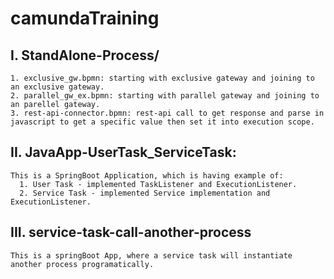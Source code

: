 # camundaTraining

## I. StandAlone-Process/  
    1. exclusive_gw.bpmn: starting with exclusive gateway and joining to an exclusive gateway.  
    2. parallel_gw_ex.bpmn: starting with parallel gateway and joining to an parellel gateway.  
    3. rest-api-connector.bpmn: rest-api call to get response and parse in javascript to get a specific value then set it into execution scope.  
  
## II. JavaApp-UserTask_ServiceTask:  
    This is a SpringBoot Application, which is having example of:  
      1. User Task - implemented TaskListener and ExecutionListener.  
      2. Service Task - implemented Service implementation and ExecutionListener.  

## III. service-task-call-another-process  
    This is a springBoot App, where a service task will instantiate another process programatically.  
